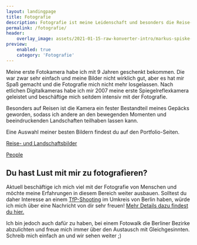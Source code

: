 ```yaml
---
layout: landingpage
title: Fotografie
description: Fotografie ist meine Leidenschaft und besonders die Reise- und Landschaftsfotografie hat es mir angetan.
permalink: /fotografie/
header:
    overlay_image: assets/2021-01-15-raw-konverter-intro/markus-spiske-nfwBWcaFAYg-unsplash.jpg
preview:
    enabled: true
    category: 'Fotografie'
---
```


<div class="p-4 bg-gray-100 text-gray-700">
  <div class="container p-4 my-4 text-base sm:text-lg md:text-xl">
    <p class="mb-4">
    Meine erste Fotokamera habe ich mit 9 Jahren geschenkt bekommen. 
    Die war zwar sehr einfach und meine Bilder nicht wirklich gut, aber es hat mir Spaß gemacht und die Fotografie mich nicht mehr losgelassen. 
    Nach etlichen Digitalkameras habe ich mir 2007 meine erste Spiegelreflexkamera geleistet und beschäftige mich seitdem intensiv mit der Fotografie.
    </p>
    <p class="mb-4">
    Besonders auf Reisen ist die Kamera ein fester Bestandteil meines Gepäcks geworden, 
    sodass ich andere an den bewegenden Momenten und beeindruckenden Landschaften teilhaben lassen kann.
    </p>
    <p class="mb-4">
    Eine Auswahl meiner besten Bildern findest du auf den Portfolio-Seiten.
    </p>
    <p class="mb-4"><a href="/portfolio-landscape/" class="btn">Reise- und Landschaftsbilder</a></p>
    <p><a href="/portfolio-people/" class="btn">People</a></p>
    <h2 class="mb-6 mt-12">Du hast Lust mit mir zu fotografieren?</h2>
    <p class="mb-4">
    Aktuell beschäftige ich mich viel mit der Fotografie von Menschen und möchte meine Erfahrungen in diesem Bereich weiter ausbauen. 
    Solltest du daher Interesse an einem <a href="/tfp-shooting/" class="text-red-900">TfP-Shooting</a> im Umkreis von Berlin haben, würde ich mich über eine Nachricht von dir sehr freuen!
    <a href="/tfp-shooting/" class="text-red-900">Mehr Details dazu findest du hier.</a>
    </p>
    <p>
    Ich bin jedoch auch dafür zu haben, bei einem Fotowalk die Berliner Bezirke abzulichten und freue mich immer über den Austausch mit Gleichgesinnten. 
    Schreib mich einfach an und wir sehen weiter ;)
    </p>
  </div>
</div>
